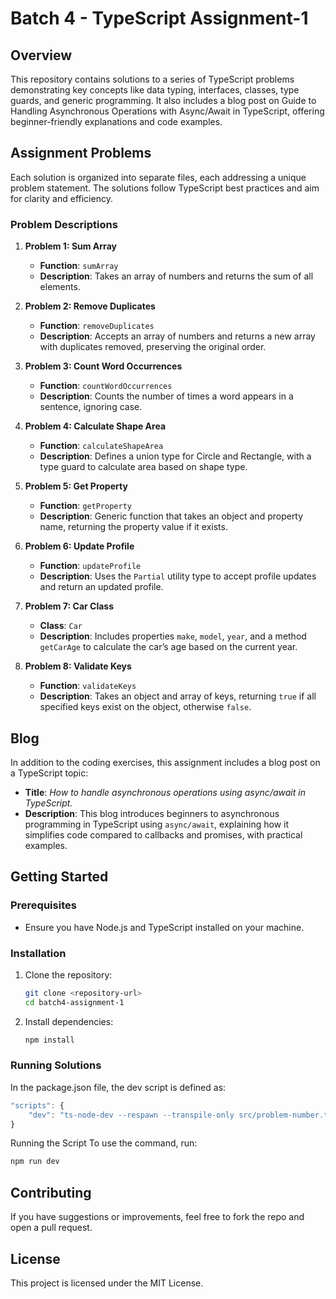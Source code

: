 
# Batch 4 - TypeScript Assignment-1

## Overview
This repository contains solutions to a series of TypeScript problems demonstrating key concepts like data typing, interfaces, classes, type guards, and generic programming. It also includes a blog post on Guide to Handling Asynchronous Operations with Async/Await in TypeScript, offering beginner-friendly explanations and code examples.

## Assignment Problems

Each solution is organized into separate files, each addressing a unique problem statement. The solutions follow TypeScript best practices and aim for clarity and efficiency.

### Problem Descriptions

1. **Problem 1: Sum Array**
   - **Function**: `sumArray`
   - **Description**: Takes an array of numbers and returns the sum of all elements.

2. **Problem 2: Remove Duplicates**
   - **Function**: `removeDuplicates`
   - **Description**: Accepts an array of numbers and returns a new array with duplicates removed, preserving the original order.
  
3. **Problem 3: Count Word Occurrences**
   - **Function**: `countWordOccurrences`
   - **Description**: Counts the number of times a word appears in a sentence, ignoring case.

4. **Problem 4: Calculate Shape Area**
   - **Function**: `calculateShapeArea`
   - **Description**: Defines a union type for Circle and Rectangle, with a type guard to calculate area based on shape type.

5. **Problem 5: Get Property**
   - **Function**: `getProperty`
   - **Description**: Generic function that takes an object and property name, returning the property value if it exists.
  
6. **Problem 6: Update Profile**
   - **Function**: `updateProfile`
   - **Description**: Uses the `Partial` utility type to accept profile updates and return an updated profile.
  
7. **Problem 7: Car Class**
   - **Class**: `Car`
   - **Description**: Includes properties `make`, `model`, `year`, and a method `getCarAge` to calculate the car’s age based on the current year.
  
8. **Problem 8: Validate Keys**
   - **Function**: `validateKeys`
   - **Description**: Takes an object and array of keys, returning `true` if all specified keys exist on the object, otherwise `false`.

## Blog
In addition to the coding exercises, this assignment includes a blog post on a TypeScript topic:
- **Title**: _How to handle asynchronous operations using async/await in TypeScript._ 
- **Description**: This blog introduces beginners to asynchronous programming in TypeScript using `async/await`, explaining how it simplifies code compared to callbacks and promises, with practical examples.

## Getting Started
### Prerequisites
- Ensure you have Node.js and TypeScript installed on your machine.

### Installation
1. Clone the repository:
   ```bash
   git clone <repository-url>
   cd batch4-assignment-1
   ```
2. Install dependencies:
   ```bash
   npm install
   ```

### Running Solutions
In the package.json file, the dev script is defined as:

```typescript
"scripts": {
    "dev": "ts-node-dev --respawn --transpile-only src/problem-number.ts"
}
```
Running the Script
To use the command, run:

```bash
npm run dev
```

## Contributing
If you have suggestions or improvements, feel free to fork the repo and open a pull request.

## License
This project is licensed under the MIT License.
